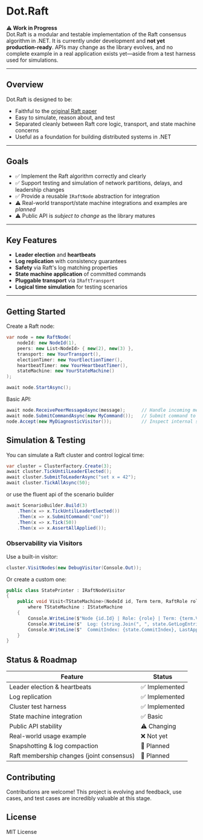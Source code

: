 # Dot.Raft

**⚠️ Work in Progress**  
Dot.Raft is a modular and testable implementation of the Raft consensus algorithm in .NET. It is currently under development and **not yet production-ready**. APIs may change as the library evolves, and no complete example in a real application exists yet—aside from a test harness used for simulations.

---

## Overview

Dot.Raft is designed to be:

- Faithful to the [original Raft paper](https://raft.github.io/)
- Easy to simulate, reason about, and test
- Separated cleanly between Raft core logic, transport, and state machine concerns
- Useful as a foundation for building distributed systems in .NET

---

## Goals

- ✅ Implement the Raft algorithm correctly and clearly
- ✅ Support testing and simulation of network partitions, delays, and leadership changes
- ✅ Provide a reusable `IRaftNode` abstraction for integration
- ⚠️ Real-world transport/state machine integrations and examples are *planned*
- ⚠️ Public API is *subject to change* as the library matures

---

## Key Features

- **Leader election** and **heartbeats**
- **Log replication** with consistency guarantees
- **Safety** via Raft's log matching properties
- **State machine application** of committed commands
- **Pluggable transport** via `IRaftTransport`
- **Logical time simulation** for testing scenarios

---

## Getting Started

Create a Raft node:

```csharp
var node = new RaftNode(
    nodeId: new NodeId(1),
    peers: new List<NodeId> { new(2), new(3) },
    transport: new YourTransport(),
    electionTimer: new YourElectionTimer(),
    heartbeatTimer: new YourHeartbeatTimer(),
    stateMachine: new YourStateMachine()
);

await node.StartAsync();
```

Basic API:
```csharp
await node.ReceivePeerMessageAsync(message);      // Handle incoming message
await node.SubmitCommandAsync(new MyCommand());   // Submit command to leader
node.Accept(new MyDiagnosticVisitor());           // Inspect internal state
```


## Simulation & Testing

You can simulate a Raft cluster and control logical time:

```csharp
var cluster = ClusterFactory.Create(3);
await cluster.TickUntilLeaderElected();
await cluster.SubmitToLeaderAsync("set x = 42");
await cluster.TickAllAsync(50);
```

or use the fluent api of the scenario builder

```csharp
await ScenarioBuilder.Build(3)
    .Then(x => x.TickUntilLeaderElected())
    .Then(x => x.SubmitCommand("cmd"))
    .Then(x => x.Tick(50))
    .Then(x => x.AssertAllApplied());
```


### Observability via Visitors

Use a built-in visitor:

```csharp
cluster.VisitNodes(new DebugVisitor(Console.Out));
```

Or create a custom one:

```csharp
public class StatePrinter : IRaftNodeVisitor
{
    public void Visit<TStateMachine>(NodeId id, Term term, RaftRole role, State state, TStateMachine stateMachine)
        where TStateMachine : IStateMachine
    {
        Console.WriteLine($"Node {id.Id} | Role: {role} | Term: {term.Value}");
        Console.WriteLine($"  Log: {string.Join(", ", state.GetLogEntries())}");
        Console.WriteLine($"  CommitIndex: {state.CommitIndex}, LastApplied: {state.LastApplied}");
    }
}
```

## Status & Roadmap

| Feature                                    | Status        |
|--------------------------------------------|---------------|
| Leader election & heartbeats               | ✅ Implemented |
| Log replication                            | ✅ Implemented |
| Cluster test harness                       | ✅ Implemented |
| State machine integration                  | ✅ Basic       |
| Public API stability                       | ⚠️ Changing    |
| Real-world usage example                   | ❌ Not yet     |
| Snapshotting & log compaction              | 🚧 Planned     |
| Raft membership changes (joint consensus)  | 🚧 Planned     |


## Contributing

Contributions are welcome!
This project is evolving and feedback, use cases, and test cases are incredibly valuable at this stage.

## License

MIT License





